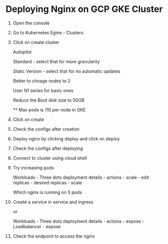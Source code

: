# Deploying Nginx on GCP GKE Cluster

1. Open the console


2. Go to Kubernetes Egine - Clusters


3. Click on create cluster 

    Autopilot
    
    Standard - select that for more granularity
    
    Static Version - select that for no automatic updates 
    
    Better to chnage nodes to 2
    
    User N1 series for basic ones
    
    Reduce the Boot disk size to 50GB
    
    ** Max pods is 110 per node in GKE


4. Click on create 


5. Check the configs after creation


6. Deploy nginx by clicking deploy and click on deploy


7. Check the configs after deploying


8. Connect to cluster using cloud shell


9. Try increasing pods 
    
    Workloads - Three dots deployment details - actions - scale - edit replicas - desired replicas - scale
    
    Which nginx is running on 5 pods


10. Create a service in service and ingress

      or 
      
      Workloads - Three dots deployment details - actions - expose - Loadbalancer - expose

11. Check the endpoint to access the nginx
 
